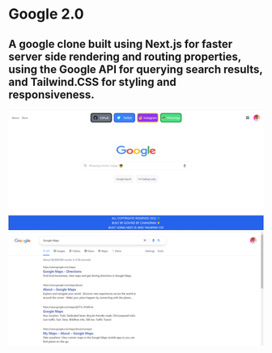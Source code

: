 # Google 2.0
## A google clone built using Next.js for faster server side rendering and routing properties, using the Google API for querying search results, and Tailwind.CSS for styling and responsiveness.

<img src="Screenshots/g1.PNG" />
<img src="Screenshots/g2.PNG" />
